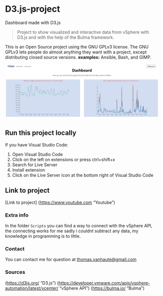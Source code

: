 # D3.js-project

Dashboard made with D3.js
> Project to show visualized and interactive data from vSphere with D3.js and with the help of the Bulma framework.

This is an Open Source project using the GNU GPLv3 license. The GNU GPLv3 lets people do almost anything they want with a project, except distributing closed source versions.
**examples:**
Ansible, Bash, and GIMP.

![screenshot of the D3 dashboard index page](img/indexscreen.jpg)

## Run this project locally

If you have Visual Studio Code:
1. Open Visual Studio Code
2. Click on the left on extensions or press ctrl+shift+x
3. Search for Live Server
4. Install extension
5. Click on the Live Server icon at the bottom right of Visual Studio Code

## Link to project

[Link to project] (https://www.youtube.com “Youtube”)

### Extra info

In the folder `Scripts` you can find a way to connect with the vSphere API, the connecting works for me sadly i couldnt subtract any data, my knowledge in programming is to little.

### Contact

You can contact me for question at thomas.vanhaute@gmail.com

### Sources

(https://d3js.org/ “D3.js”)
(https://developer.vmware.com/apis/vsphere-automation/latest/vcenter/ “vSphere API”)
(https://bulma.io/ “Bulma”)
